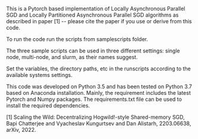 This is a Pytorch based implementation of Locally Asynchronous Parallel SGD and Locally Partitioned Asynchronous Parallel SGD algorithms as described in paper [1] -- please cite the paper if you use or derive from this code.

To run the code run the scripts from samplescripts folder.

The three sample scripts can be used in three different 
settings: single node, multi-node, and slurm, as their names suggest.

Set the variables, the directory paths, etc in the runscripts according to
the available systems settings.

This code was developed on Python 3.5 and has been tested on Python 3.7 based on Anaconda installation. Mainly, the requirement includes the latest Pytorch and Numpy packages. 
The requirements.txt file can be used to install the required dependencies.

[1] Scaling the Wild: Decentralizing Hogwild!-style Shared-memory SGD, Bapi Chatterjee and Vyacheslav Kungurtsev and Dan Alistarh, 2203.06638, arXiv, 2022.

